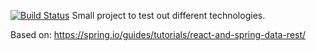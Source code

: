 [![Build Status](https://travis-ci.org/calvinDN/projectHodor.svg?branch=master)](https://travis-ci.org/calvinDN/projectHodor)
Small project to test out different technologies.

Based on:
https://spring.io/guides/tutorials/react-and-spring-data-rest/
